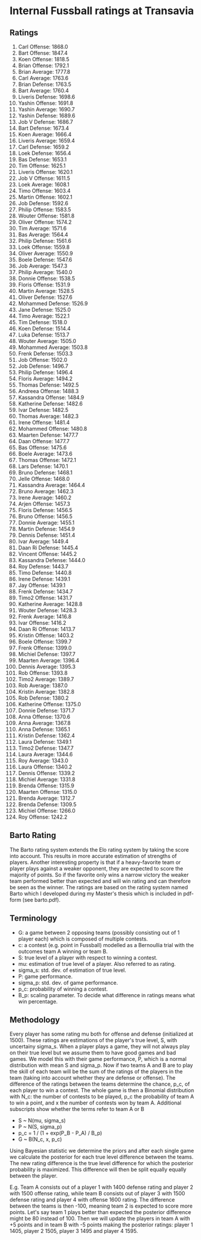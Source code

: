 # Internal Fussball ratings at Transavia
## Ratings
1. Carl Offense: 1868.0 
2. Bart Offense: 1847.4 
3. Koen Offense: 1818.5 
4. Brian Offense: 1792.1 
5. Brian Average: 1777.8 
6. Carl Average: 1763.6 
7. Brian Defense: 1763.5 
8. Bart Average: 1760.4 
9. Liveris Defense: 1698.6 
10. Yashin Offense: 1691.8 
11. Yashin Average: 1690.7 
12. Yashin Defense: 1689.6 
13. Job V Defense: 1686.7 
14. Bart Defense: 1673.4 
15. Koen Average: 1666.4 
16. Liveris Average: 1659.4 
17. Carl Defense: 1659.2 
18. Loek Defense: 1656.4 
19. Bas Defense: 1653.1 
20. Tim Offense: 1625.1 
21. Liveris Offense: 1620.1 
22. Job V Offense: 1611.5 
23. Loek Average: 1608.1 
24. Timo Offense: 1603.4 
25. Martin Offense: 1602.1 
26. Job Defense: 1592.6 
27. Philip Offense: 1583.5 
28. Wouter Offense: 1581.8 
29. Oliver Offense: 1574.2 
30. Tim Average: 1571.6 
31. Bas Average: 1564.4 
32. Philip  Defense: 1561.6 
33. Loek Offense: 1559.8 
34. Oliver Average: 1550.9 
35. Boele Defense: 1547.6 
36. Job Average: 1547.3 
37. Philip Average: 1540.0 
38. Donnie Offense: 1538.5 
39. Floris Offense: 1531.9 
40. Martin Average: 1528.5 
41. Oliver Defense: 1527.6 
42. Mohammed Defense: 1526.9 
43. Jane Defense: 1525.0 
44. Timo Average: 1522.1 
45. Tim Defense: 1518.0 
46. Koen Defense: 1514.4 
47. Luka Defense: 1513.7 
48. Wouter Average: 1505.0 
49. Mohammed Average: 1503.8 
50. Frenk  Defense: 1503.3 
51. Job Offense: 1502.0 
52. Job  Defense: 1496.7 
53. Philip Defense: 1496.4 
54. Floris Average: 1494.2 
55. Thomas Defense: 1492.5 
56. Andreea Offense: 1488.3 
57. Kassandra Offense: 1484.9 
58. Katherine Defense: 1482.6 
59. Ivar Defense: 1482.5 
60. Thomas Average: 1482.3 
61. Irene Offense: 1481.4 
62. Mohammed Offense: 1480.8 
63. Maarten Defense: 1477.7 
64. Daan Offense: 1477.7 
65. Bas Offense: 1475.6 
66. Boele Average: 1473.6 
67. Thomas Offense: 1472.1 
68. Lars Defense: 1470.1 
69. Bruno Defense: 1468.1 
70. Jelle Offense: 1468.0 
71. Kassandra Average: 1464.4 
72. Bruno Average: 1462.3 
73. Irene Average: 1460.2 
74. Arjen Offense: 1457.3 
75. Floris Defense: 1456.5 
76. Bruno Offense: 1456.5 
77. Donnie Average: 1455.1 
78. Martin Defense: 1454.9 
79. Dennis Defense: 1451.4 
80. Ivar Average: 1449.4 
81. Daan Ri Defense: 1445.4 
82. Vincent Offense: 1445.2 
83. Kassandra Defense: 1444.0 
84. Roy Defense: 1443.7 
85. Timo Defense: 1440.8 
86. Irene Defense: 1439.1 
87. Jay Offense: 1439.1 
88. Frenk Defense: 1434.7 
89. Timo2 Offense: 1431.7 
90. Katherine Average: 1428.8 
91. Wouter Defense: 1428.3 
92. Frenk Average: 1416.8 
93. Ivar Offense: 1416.2 
94. Daan Ri Offense: 1413.7 
95. Kristin Offense: 1403.2 
96. Boele Offense: 1399.7 
97. Frenk Offense: 1399.0 
98. Michiel Defense: 1397.7 
99. Maarten Average: 1396.4 
100. Dennis Average: 1395.3 
101. Rob Offense: 1393.8 
102. Timo2 Average: 1389.7 
103. Rob Average: 1387.0 
104. Kristin Average: 1382.8 
105. Rob Defense: 1380.2 
106. Katherine Offense: 1375.0 
107. Donnie Defense: 1371.7 
108. Anna Offense: 1370.6 
109. Anna Average: 1367.8 
110. Anna Defense: 1365.1 
111. Kristin Defense: 1362.4 
112. Laura Defense: 1349.1 
113. Timo2 Defense: 1347.7 
114. Laura Average: 1344.6 
115. Roy Average: 1343.0 
116. Laura Offense: 1340.2 
117. Dennis Offense: 1339.2 
118. Michiel Average: 1331.8 
119. Brenda Offense: 1315.9 
120. Maarten Offense: 1315.0 
121. Brenda Average: 1312.7 
122. Brenda Defense: 1309.5 
123. Michiel Offense: 1266.0 
124. Roy Offense: 1242.2 

## Barto Rating
The Barto rating system extends the Elo rating system by taking the score into account. This results in more accurate estimation of strengths of players. Another interesting property is that if a heavy-favorite team or player plays against a weaker opponent, they are expected to score the majority of points. So if the favorite only wins a narrow victory the weaker team performed better than expected and will win rating and can therefore be seen as the winner. The ratings are based on the rating system named Barto which I developed during my Master's thesis which is included in pdf-form (see barto.pdf).
## Terminology
- G: a game between 2 opposing teams (possibly consisting out of 1 player each) which is composed of multiple contests.
- c: a contest (e.g. point in Fussball) modelled as a Bernoullia trial with the outcomes team A winning or team B.
- S: true level of a player with respect to winning a contest.
- mu: estimation of true level of a player. Also referred to as rating.
- sigma_s: std. dev. of estimation of true level.
- P: game performance.
- sigma_p: std. dev. of game performance.
- p_c: probability of winning a contest.
- B_p: scaling parameter. To decide what difference in ratings means what win percentage.
## Methodology
Every player has some rating mu both for offense and defense (initialized at 1500). These ratings are estimations of the player's true level, S, with uncertainy sigma_s. When a player plays a game, they will not always play on their true level but we assume them to have good games and bad games. We model this with their game performance, P, which is a normal distribution with mean S and sigma_p. Now if two teams A and B are to play the skill of each team will be the sum of the ratings of the players in the team (taking into account whether they are defense or offense). The difference of the ratings between the teams determine the chance, p_c, of each player to win a contest. The whole game is then a Binomial distribution with N_c: the number of contests to be played, p_c the probability of team A to win a point, and x the number of contests won by team A. Additional subscripts show whether the terms refer to team A or B
- S ~ N(mu, sigma_s)
- P ~ N(S, sigma_p)
- p_c = 1 / (1 + exp(P_B - P_A) / B_p)
- G ~ B(N_c, x, p_c)

Using Bayesian statistic we determine the priors and after each single game we calculate the posterior for each true level difference between the teams. The new rating difference is the true level difference for which the posterior probability is maximized. This difference will then be split equally equally between the player. 

E.g. Team A consists out of a player 1 with 1400 defense rating and player 2 with 1500 offense rating, while team B consists out of player 3 with 1500 defense rating and player 4 with offense 1600 rating. The difference between the teams is then -100, meaning team 2 is expected to score more points. Let's say team 1 plays better than expected the posterior difference might be 80 instead of 100. Then we will update the players in team A with +5 points and in team B with -5 points making the posterior ratings: player 1 1405, player 2 1505, player 3 1495 and player 4 1595.